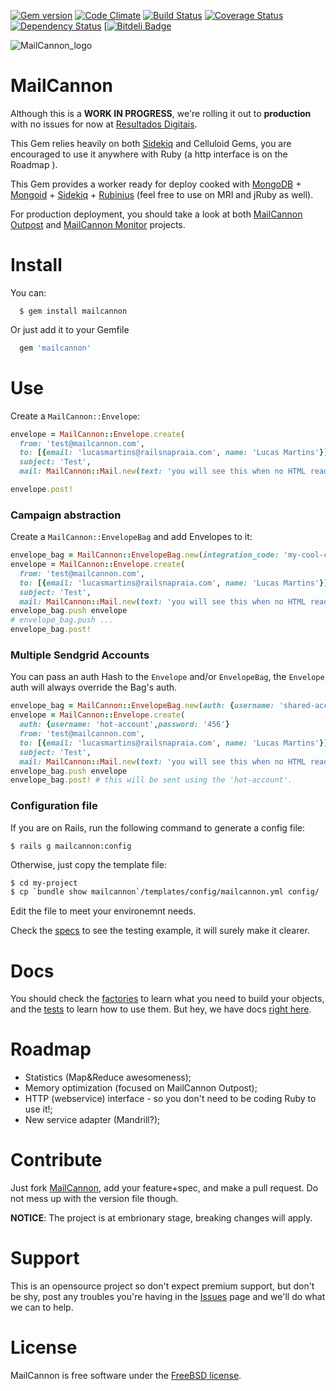 [![Gem version](https://badge.fury.io/rb/mailcannon.png)](http://rubygems.org/gems/mailcannon) [![Code Climate](https://codeclimate.com/github/mailcannon/mailcannon.png)](https://codeclimate.com/github/mailcannon/mailcannon) [![Build Status](https://travis-ci.org/mailcannon/mailcannon.png?branch=master)](https://travis-ci.org/mailcannon/mailcannon) [![Coverage Status](https://coveralls.io/repos/lucasmartins/mailcannon/badge.png)](https://coveralls.io/r/mailcannon/mailcannon) [![Dependency Status](https://gemnasium.com/mailcannon/mailcannon.png)](https://gemnasium.com/mailcannon/mailcannon) [[![Bitdeli Badge](https://d2weczhvl823v0.cloudfront.net/mailcannon/mailcannon/trend.png)](https://bitdeli.com/free "Bitdeli Badge")

![MailCannon_logo](http://blog.railsnapraia.com/images/mailcannon_seal_128.png)

MailCannon
==========

Although this is a **WORK IN PROGRESS**, we're rolling it out to **production** with no issues for now at [Resultados Digitais](http://resultadosdigitais.com.br/).

This Gem relies heavily on both [Sidekiq](https://github.com/mperham/sidekiq) and Celluloid Gems, you are encouraged to use it anywhere with Ruby (a http interface is on the Roadmap ).

This Gem provides a worker ready for deploy cooked with [MongoDB](http://www.mongodb.org/) + [Mongoid](https://github.com/mongoid/mongoid) + [Sidekiq](https://github.com/mperham/sidekiq) + [Rubinius](http://rubini.us/) (feel free to use on MRI and jRuby as well).

For production deployment, you should take a look at both [MailCannon Outpost](https://github.com/lucasmartins/mailcannon-outpost) and [MailCannon Monitor](https://github.com/lucasmartins/mailcannon-monitor) projects.

Install
=======

You can:
```
  $ gem install mailcannon
```

Or just add it to your Gemfile
```ruby
  gem 'mailcannon'
```

Use
===

Create a `MailCannon::Envelope`:
```ruby
envelope = MailCannon::Envelope.create(
  from: 'test@mailcannon.com',
  to: [{email: 'lucasmartins@railsnapraia.com', name: 'Lucas Martins'}],
  subject: 'Test',
  mail: MailCannon::Mail.new(text: 'you will see this when no HTML reader is available', html: 'this should be an HTML'))

envelope.post!
```

### Campaign abstraction

Create a `MailCannon::EnvelopeBag` and add Envelopes to it:
```ruby
envelope_bag = MailCannon::EnvelopeBag.new(integration_code: 'my-cool-campaign')
envelope = MailCannon::Envelope.create(
  from: 'test@mailcannon.com',
  to: [{email: 'lucasmartins@railsnapraia.com', name: 'Lucas Martins'}],
  subject: 'Test',
  mail: MailCannon::Mail.new(text: 'you will see this when no HTML reader is available', html: 'this should be an HTML'))
envelope_bag.push envelope
# envelope_bag.push ...
envelope_bag.post!
```

### Multiple Sendgrid Accounts

You can pass an auth Hash to the `Envelope` and/or `EnvelopeBag`, the `Envelope` auth will always override the Bag's auth.

```ruby
envelope_bag = MailCannon::EnvelopeBag.new(auth: {username: 'shared-account',password: '123'})
envelope = MailCannon::Envelope.create(
  auth: {username: 'hot-account',password: '456'}
  from: 'test@mailcannon.com',
  to: [{email: 'lucasmartins@railsnapraia.com', name: 'Lucas Martins'}],
  subject: 'Test',
  mail: MailCannon::Mail.new(text: 'you will see this when no HTML reader is available', html: 'this should be an HTML'))
envelope_bag.push envelope
envelope_bag.post! # this will be sent using the 'hot-account'.
```

### Configuration file
If you are on Rails, run the following command to generate a config file:

`$ rails g mailcannon:config`

Otherwise, just copy the template file:

```bash
$ cd my-project
$ cp `bundle show mailcannon`/templates/config/mailcannon.yml config/
```

Edit the file to meet your environemnt needs.

Check the [specs](https://github.com/lucasmartins/mailcannon/tree/master/spec) to see the testing example, it will surely make it clearer.

Docs
====
You should check the [factories](https://github.com/lucasmartins/mailcannon/tree/master/spec/factories) to learn what you need to build your objects, and the [tests](https://github.com/lucasmartins/mailcannon/tree/master/spec/mailcannon) to learn how to use them. But hey, we have docs [right here](http://rdoc.info/github/lucasmartins/mailcannon/master/frames).

Roadmap
=======

- Statistics (Map&Reduce awesomeness);
- Memory optimization (focused on MailCannon Outpost);
- HTTP (webservice) interface - so you don't need to be coding Ruby to use it!;
- New service adapter (Mandrill?);

Contribute
==========

Just fork [MailCannon](https://github.com/lucasmartins/mailcannon), add your feature+spec, and make a pull request. Do not mess up with the version file though.

**NOTICE**: The project is at embrionary stage, breaking changes will apply.

Support
=======

This is an opensource project so don't expect premium support, but don't be shy, post any troubles you're having in the [Issues](https://github.com/lucasmartins/mailcannon/issues) page and we'll do what we can to help.

License
=======

MailCannon is free software under the [FreeBSD license](http://www.freebsd.org/copyright/freebsd-license.html).
